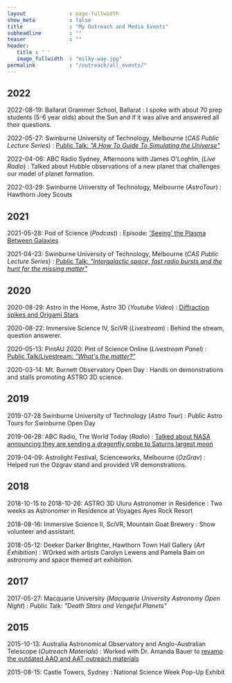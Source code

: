 ```yaml
---
layout              : page-fullwidth
show_meta           : false
title               : "My Outreach and Media Events"
subheadline         : ""
teaser              : ""
header:
   title : ' ' 
   image_fullwidth  : "milky-way.jpg"
permalink           : "/outreach/all_events/"
---
```



## 2022
2022-08-19: Ballarat Grammer School, Ballarat 
:    I spoke with about 70 prep students (5-6 year olds) about the Sun and if it was alive and answered all their questions.

2022-05-27: Swinburne University of Technology, Melbourne (*CAS Public Lecture Series*) 
:    [Public Talk: *"A How To Guide To Simulating the Universe"*](/outreach/how_to_simulate_the_universe/)

2022-04-06: ABC Radio Sydney, Afternoons with James O'Loghlin, (*Live Radio*)
:    Talked about Hubble observations of a new planet that challenges our model of planet formation.


2022-03-29: Swinburne University of Technology, Melbourne (*AstroTour*)
:    Hawthorn Joey Scouts


## 2021
2021-05-28: Pod of Science (*Podcast*)
:    Episode: ['Seeing' the Plasma Between Galaxies](outreach/seeing-the-plasma-between-galaxies/)

2021-04-23: Swinburne University of Technology, Melbourne (*CAS Public Lecture Series*)
:    [Public Talk: *"Intergalactic space, fast radio bursts and the hunt for the missing matter"*](/outreach/igm_frbs_and_the_missing_matter/)


## 2020
2020-08-29: Astro in the Home, Astro 3D (*Youtube Video*)
:    [Diffraction spikes and Origami Stars](https://www.youtube.com/watch?v=iGjjjAbVwfE)

2020-08-22: Immersive Science IV, SciVR (*Livestream*)
:    Behind the stream, question answerer. 

2020-05-13: PintAU 2020: Pint of Science Online (*Livestream Panel*)
:    [Public Talk/Livestream: *"What's the matter?"*](/outreach/pint_of_science_2020/)

2020-03-14: Mt. Burnett Observatory Open Day
:    Hands on demonstrations and stalls promoting ASTRO 3D science. 


## 2019
2019-07-28 Swinburne University of Technology (*Astro Tour*)
:    Public Astro Tours for Swinburne Open Day

2019-06-28: ABC Radio, The World Today (*Radio*)
:    [Talked about NASA announcing they are sending a dragonfly probe to Saturns largest moon](/outreach/titan_dragonfly_interview/)

2019-04-09: Astrolight Festival, Scienceworks, Melbourne (*OzGrav*)
:    Helped run the Ozgrav stand and provided VR demonstrations.


## 2018
2018-10-15 to 2018-10-26: ASTRO 3D Uluru Astronomer in Residence
:    Two weeks as Astronomer in Residence at Voyages Ayes Rock Resort

2018-08-16: Immersive Science II, SciVR, Mountain Goat Brewery
:    Show volunteer and assistant.

2018-05-12: Deeker Darker Brighter, Hawthorn Town Hall Gallery (*Art Exhibition*)
:    WOrked with artists Carolyn Lewens and Pamela Bain on astronomy and space themed art exhibition.

## 2017
2017-05-27: Macquarie University (*Macquarie University Astronomy Open Night*)
:   Public Talk: *"Death Stars and Vengeful Planets"*


## 2015
2015-10-13: Australia Astronomical Observatory and Anglo-Australian Telescope (*Outreach Materials*)
:    Worked with Dr. Amanda Bauer to [revamp the outdated AAO and AAT outreach materials](/outreach/revamping_the_aao_and_aat/)

2015-08-15: Castle Towers, Sydney
:    National Science Week Pop-Up Exhibit

